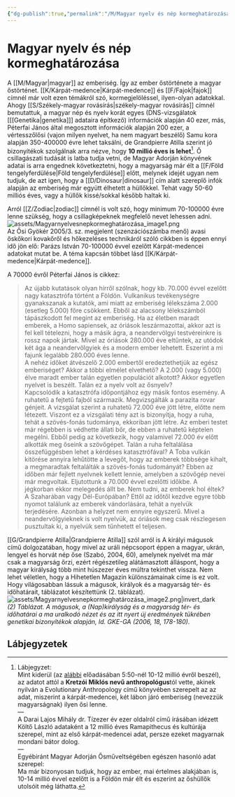 ```yaml
---
{"dg-publish":true,"permalink":"/M/Magyar nyelv és nép kormeghatározása/","title":"Magyar nyelv és nép kormeghatározása","created":"2023-10-14T06:06","updated":"2024-02-28T21:18"}
---
```



# Magyar nyelv és nép kormeghatározása

A [[M/Magyar\|magyar]] az emberiség. Így az ember őstörténete a magyar őstörténet. [[K/Kárpát-medence\|Kárpát-medence]] és [[F/Fajok\|fajok]] címnél már volt ezen témákról szó, kormegjelöléssel, ilyen-olyan adatokkal.  
Ahogy [[S/Székely-magyar rovásírás\|székely-magyar rovásírás]] címnél bemutattuk, a magyar nép és nyelv korát egyes (DNS-vizsgálatok \[[[Genetika\|genetika]]\] adataira építkező) információk alapján 40 ezer, más, Péterfai János által megosztott információk alapján 200 ezer, a vértesszőlősi (vajon milyen nyelvet, ha nem magyart beszélő) Samu kora alapján 350-400000 évre lehet taksálni, de Grandpierre Atilla szerint jó bizonyítékok szolgálnak arra nézve, hogy **10 millió éves is lehet**[^1]. Ő csillagászati tudását is latba tudja vetni, de Magyar Adorján könyvének adatai is arra engednek következtetni, hogy a magyarság már élt a [[F/Föld tengelyferdülése\|Föld tengelyferdülése]] előtt, melynek idejét ugyan nem tudjuk, de azt igen, hogy a [[D/Dinosaur\|dinosaur]] cím alatt szereplő infók alapján az emberiség már együtt élhetett a hüllőkkel. Tehát vagy 50-60 milliós éves, vagy a hüllők kissé/sokkal később haltak ki.  

Arról [[Z/Zodiac\|zodiac]] címnél is volt szó, hogy minimum 70-100000 évre lenne szükség, hogy a csillagképeknek megfelelő nevet lehessen adni.  
![assets/Magyarnyelvesnepkormeghatározása_image1.png](/img/user/M/assets/Magyarnyelvesnepkormeghat%C3%A1roz%C3%A1sa_image1.png)  
Az Ősi Gyökér 2005/3. sz. megjelent (szenzációszámba menő) avasi őskőkori kovakőről és hőkezeléses technikáról szóló cikkben is éppen ennyi idő jön elő: Parázs István 70-100000 évvel ezelőtt Kárpát-medencei adatokat mutat be. A téma kapcsán többet lásd [[K/Kárpát-medence\|Kárpát-medence]].  

A 70000 évről Péterfai János is cikkez:  
> Az újabb kutatások olyan hírről szólnak, hogy kb. 70.000 évvel ezelőtt nagy katasztrófa történt a Földön. Vulkanikus tevékenységre gyanakszanak a kutatók, ami miatt az emberiség lélekszáma 2.000 (esetleg 5.000) főre csökkent. Ebből az alacsony lélekszámból tápászkodott fel megint az emberiség. Ha az életben maradt emberek, a Homo sapiensek, az óriások leszármazottai, akkor azt is fel kell tételezni, hogy a másik ágra, a neandervölgyi testvéreinkre is rossz napok jártak. Mivel az óriások 280.000 éve eltűntek, az utódok két ága a neandervölgyiek és a modern ember lehetett. Eszerint a mi fajunk legalább 280.000 éves lenne.  
> A nehéz időket átvészelő 2.000 embertől eredeztethetjük az egész emberiséget? Akkor a többi elmélet elvethető? A 2.000 (vagy 5.000) élve maradt ember talán egyetlen populációt alkotott? Akkor egyetlen nyelvet is beszélt. Talán ez a nyelv volt az ősnyelv?  
> Kapcsolódik a katasztrófa időpontjához egy másik fontos esemény. A ruhatetű a fejtetű fajból származik. Megvizsgálták a parazita rovar génjeit. A vizsgálat szerint a ruhatetű 72.000 éve jött létre, előtte nem létezett. Viszont ez a vizsgálati tény azt is bizonyítja, hogy a ruha, tehát a szövés-fonás tudománya, ekkoriban jött létre. Az emberi testet már régebben is védhette állati bőr, de ebben a ruhatetű képtelen megélni. Ebből pedig az következik, hogy valamivel 72.000 év előtt alkották meg őseink a szövőgépet. Talán a ruha feltalálása összefüggésben lehet a kérdéses katasztrófával? A Toba vulkán kitörése annyira lehűtötte a levegőt, hogy az emberek többsége kihalt, a megmaradtak feltalálták a szövés-fonás tudományát? Ebben az időben már fejlett nyelvnek kellett lennie, amelyben a szövőgép nevei már megvoltak. Eljutottunk a 70.000 évvel ezelőtti időkbe. A jégkorban ekkor melegedés állt be. Nem tudni, az emberek hol éltek? A Szaharában vagy Dél-Európában? Ettől az időtől kezdve egyre több nyomot találunk az emberek vándorlására, tehát a nyelvük terjedésére. Azonban a helyzet nem ennyire egyszerű. Mivel a neandervölgyieknek is volt nyelvük, az óriások meg csak részlegesen pusztultak ki, a nyelvük sem tűnhetett el teljesen.  

[[G/Grandpierre Atilla\|Grandpierre Atilla]] szól arról is A királyi mágusok című dolgozatában, hogy mivel az uráli népcsoport éppen a magyar, ukrán, lengyel és horvát nép őse (Szabó, 2004, 60), amelynek nyelvét ma már csak a magyarság őrzi, ezért régészetileg alátámasztott álláspont, hogy a magyar királyság több mint húszezer éves múltra tekinthet vissza. Nem lehet véletlen, hogy a Hihetetlen Magazin különszámainak címe is ez volt.  
Hogy világosabban lássuk a mágusok, királyok és a magyarság tér- és időhatárait, táblázatot készítettünk (2. táblázat).  
![assets/Magyarnyelvesnepkormeghatározása_image2.png|invert_dark](/img/user/M/assets/Magyarnyelvesnepkormeghat%C3%A1roz%C3%A1sa_image2.png)  
*(2) Táblázat. A mágusok, a (Nap)királyság és a magyarság tér- és időhatárai a ma uralkodó nézet és az itt nyert új eredmények tükrében genetikai bizonyítékok alapján, ld. GKE-GA (2006, 18, 178-180).*  

## Lábjegyzetek

[^1]: Lábjegyzet:  
Mint kiderül (az [alábbi](https://youtu.be/CZwvyvBjM3o) előadásában 5:50-nél 10-12 millió évről beszél), az adatot attól a **Kretzói Miklós nevű anthropológus**tól vette, akinek nyilván a Evolutionary Anthropology című könyvében szerepelt az az adat, miszerint a kárpát-medencei, két lábon járó emberiség (nevezzük magyarságnak) ilyen ősi lenne.  
—  
A Darai Lajos Mihály dr. Tízezer év ezer oldalról című írásában idézett Költő László adataként a 12 millió éves Ramapithecus és kultúrája szerepel, mint az első kárpát-medencei adat, persze ezeket magyarnak mondani bátor dolog.  
—  
Egyébiránt Magyar Adorján Ősműveltségében egészen hasonló adat szerepel:  
Ma már bizonyosan tudjuk, hogy az ember, mai értelmes alakjában is, 10-14 millió évvel ezelőtt is a Földön már élt és eszerint az őshüllők utolsóit még láthatta.  